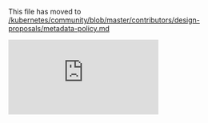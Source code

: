 This file has moved to [/kubernetes/community/blob/master/contributors/design-proposals/metadata-policy.md](https://github.com/kubernetes/community/blob/master/contributors/design-proposals/metadata-policy.md)


<!-- BEGIN MUNGE: GENERATED_ANALYTICS -->
[![Analytics](https://kubernetes-site.appspot.com/UA-36037335-10/GitHub/docs/design/metadata-policy.md?pixel)]()
<!-- END MUNGE: GENERATED_ANALYTICS -->
